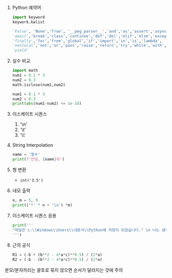 1. Python 예약어

   ```python
   import keyword
   keywork.kwlist
   ```

   ```python
   'False', 'None','True', '__peg_parser__','and','as','assert','async',
   'await','break','class','continue','def','del','elif','else','except',
   'finally','for','from','global','if','import','in','is','lambda',
   'nonlocal','not','or','pass','raise','return','try','while','with',
   'yield'
   ```

2. 실수 비교 

   ```python
   import math
   num1 = 0.1 * 3
   num2 = 0.3
   math.isclose(num1,num2)
   ```

   ```python
   num1 = 0.1 * 3 
   num2 = 0.3
   print(abs(num1-num2) <= 1e-10)
   ```

3. 이스케이프 시퀀스

   1. '\n'
   2. '\t'
   3. '\\\\'

4. String Interpolation

   ```python
   name = '철수'
   print(f'안녕, {name}야')
   ```

5. 형 변환
   * `int('3.5')`

6. 네모 출력

   ```python
   n, m = 5, 9
   print(('*' * n + '\n') *m)
   ```

7. 이스케이프 시퀀스 응용

   ```python
   print('''
   "파일은 c:\\Windows\\Users\\내문서\\Python에 저장이 되었습니다." \n 나는 생각했다. 'cd를 써서 git bash로 들어가 봐야지.'
   ''')
   ```

   

8. 근의 공식

   ```python
   R1 = (-b + (b**2 - 4*a*c)**0.5) / (2*a)
   R2 = (-b - (b**2 - 4*a*c)**0.5) / (2*a)
   ```

분모/분자끼리는 괄호로 묶지 않으면 순서가 달라지는 것에 주의
